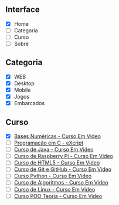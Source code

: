 

## Interface 
- [X] Home
- [ ] Categoria
- [ ] Curso
- [ ] Sobre

## Categoria
- [x] WEB
- [x] Desktop
- [x] Mobile
- [x] Jogos
- [x] Embarcados

## Curso
- [x] [Bases Numéricas - Curso Em Video](https://www.youtube.com/watch?v=J5q7s7l2EuI&list=PLHz_AreHm4dlmeSpWzJGWOmFnVF5k_IYi&ab_channel=CursoemV%C3%ADdeo)
- [ ] [Programação em C - eXcript](https://youtu.be/FH7YrE0RjWE?list=PLesCEcYj003SwVdufCQM5FIbrOd0GG1M4)
- [ ] [Curso de Java - Curso Em Video](https://youtu.be/sTX0UEplF54?list=PLHz_AreHm4dkI2ZdjTwZA4mPMxWTfNSpR)
- [ ] [Curso de Raspberry Pi - Curso Em Video](https://youtu.be/X7WMSfEfZGg?list=PLHz_AreHm4dnGZ_nudmN4rvyLk2fHFRzy)
- [ ] [Curso de HTML5 - Curso Em Video](https://youtu.be/epDCjksKMok?list=PLHz_AreHm4dlAnJ_jJtV29RFxnPHDuk9o)
- [ ] [Curso de Git e GitHub - Curso Em Video](https://youtu.be/xEKo29OWILE?list=PLHz_AreHm4dm7ZULPAmadvNhH6vk9oNZA)
- [ ] [Curso Python - Curso Em Video](https://youtu.be/S9uPNppGsGo?list=PLHz_AreHm4dlKP6QQCekuIPky1CiwmdI6)
- [ ] [Curso de Algoritmos - Curso Em Video](https://youtu.be/8mei6uVttho?list=PLHz_AreHm4dmSj0MHol_aoNYCSGFqvfXV)
- [ ] [Curso de Linux - Curso Em Video](https://youtu.be/6nN2EglOqCM?list=PLHz_AreHm4dlIXleu20uwPWFOSswqLYbV)
- [ ] [Curso POO Teoria - Curso Em Video](https://youtu.be/KlIL63MeyMY?list=PLHz_AreHm4dkqe2aR0tQK74m8SFe-aGsY)
